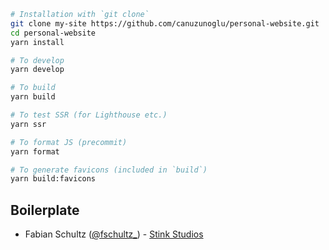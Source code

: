 ```bash
# Installation with `git clone`
git clone my-site https://github.com/canuzunoglu/personal-website.git
cd personal-website
yarn install

# To develop
yarn develop

# To build
yarn build

# To test SSR (for Lighthouse etc.)
yarn ssr

# To format JS (precommit)
yarn format

# To generate favicons (included in `build`)
yarn build:favicons
```

## Boilerplate

* Fabian Schultz ([@fschultz_](https://twitter.com/fschultz_)) - [Stink Studios](https://stinkstudios.com)
